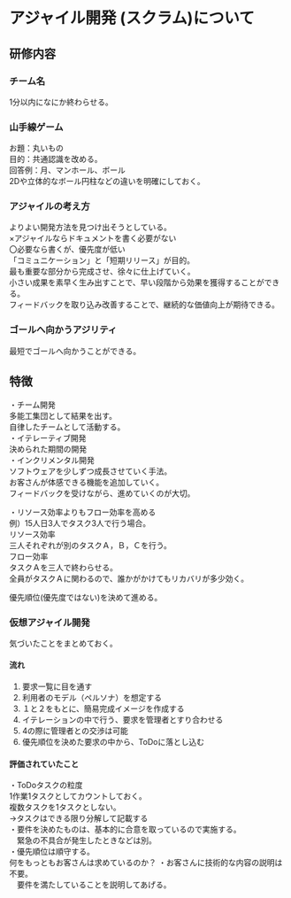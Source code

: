 # アジャイル開発 (スクラム)について

## 研修内容
### チーム名
1分以内になにか終わらせる。

### 山手線ゲーム
お題：丸いもの  
目的：共通認識を改める。  
回答例：月、マンホール、ボール  
2Dや立体的なボール円柱などの違いを明確にしておく。

### アジャイルの考え方
よりよい開発方法を見つけ出そうとしている。  
  ×アジャイルならドキュメントを書く必要がない  
  〇必要なら書くが、優先度が低い  
「コミュニケーション」と「短期リリース」が目的。  
最も重要な部分から完成させ、徐々に仕上げていく。  
小さい成果を素早く生み出すことで、早い段階から効果を獲得することができる。  
フィードバックを取り込み改善することで、継続的な価値向上が期待できる。  

### ゴールへ向かうアジリティ
最短でゴールへ向かうことができる。

## 特徴
・チーム開発  
  多能工集団として結果を出す。  
  自律したチームとして活動する。  
・イテレーティブ開発  
  決められた期間の開発  
・インクリメンタル開発  
  ソフトウェアを少しずつ成長させていく手法。  
  お客さんが体感できる機能を追加していく。  
  フィードバックを受けながら、進めていくのが大切。  

・リソース効率よりもフロー効率を高める  
例）15人日3人でタスク3人で行う場合。  
リソース効率  
三人それぞれが別のタスクＡ，Ｂ，Ｃを行う。  
フロー効率  
タスクＡを三人で終わらせる。  
全員がタスクＡに関わるので、誰かがかけてもリカバリが多少効く。  

優先順位(優先度ではない)を決めて進める。

### 仮想アジャイル開発
気づいたことをまとめておく。

#### 流れ
1. 要求一覧に目を通す
2. 利用者のモデル（ペルソナ）を想定する
3. １と２をもとに、簡易完成イメージを作成する
4. イテレーションの中で行う、要求を管理者とすり合わせる
5. 4の際に管理者との交渉は可能
6. 優先順位を決めた要求の中から、ToDoに落とし込む


#### 評価されていたこと
・ToDoタスクの粒度  
  1作業1タスクとしてカウントしておく。  
  複数タスクを1タスクとしない。  
  →タスクはできる限り分解して記載する  
・要件を決めたものは、基本的に合意を取っているので実施する。  
 　緊急の不具合が発生したときなどは別。  
・優先順位は順守する。  
  何をもっともお客さんは求めているのか？
・お客さんに技術的な内容の説明は不要。  
　要件を満たしていることを説明してあげる。  

 
